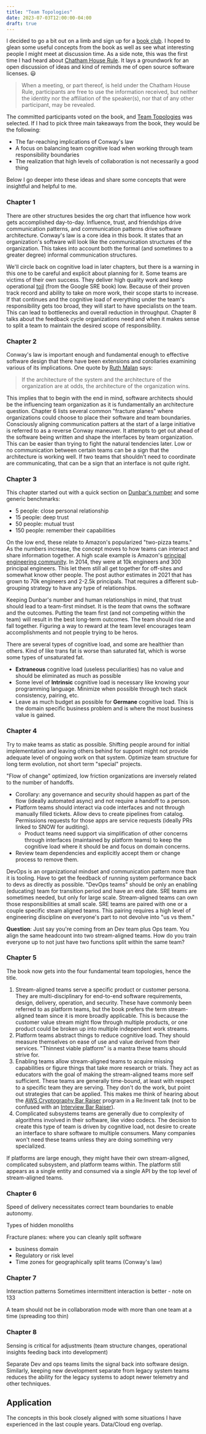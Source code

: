 ```yaml
---
title: "Team Topologies"
date: 2023-07-03T12:00:00-04:00
draft: true
---
```


I decided to go a bit out on a limb and sign up for a [book club](https://brianchambers.substack.com/p/chamber-of-tech-secrets-757). I hoped to glean some useful concepts from the book as well as see what interesting people I might meet at discussion time. As a side note, this was the first time I had heard about [Chatham House Rule](https://en.wikipedia.org/wiki/Chatham_House_Rule). It lays a groundwork for an open discussion of ideas and kind of reminds me of open source software licenses. 😃

> When a meeting, or part thereof, is held under the Chatham House Rule, participants are free to use the information received, but neither the identity nor the affiliation of the speaker(s), nor that of any other participant, may be revealed.

The committed participants voted on the book, and [Team Topologies](https://teamtopologies.com/) was selected. If I had to pick three main takeaways from the book, they would be the following:

- The far-reaching implications of Conway's law
- A focus on balancing team cognitive load when working through team responsibility boundaries
- The realization that high levels of collaboration is not necessarily a good thing

Below I go deeper into these ideas and share some concepts that were insightful and helpful to me.

### Chapter 1

There are other structures besides the org chart that influence how work gets accomplished day-to-day. Influence, trust, and friendships drive communication patterns, and communication patterns drive software architecture. Conway's law is a core idea in this book. It states that an organization's software will look like the communication structures of the organization. This takes into account both the formal (and sometimes to a greater degree) informal communication structures.

We'll circle back on cognitive load in later chapters, but there is a warning in this one to be careful and explicit about planning for it. Some teams are victims of their own success. They deliver high quality work and keep operational [toil](https://sre.google/sre-book/eliminating-toil/) (from the Google SRE book) low. Because of their proven track record and ability to take on more work, their scope starts to increase. If that continues and the cognitive load of everything under the team's responsibility gets too broad, they will start to have specialists on the team. This can lead to bottlenecks and overall reduction in throughput. Chapter 8 talks about the feedback cycle organizations need and when it makes sense to split a team to maintain the desired scope of responsibility.

### Chapter 2

Conway's law is important enough and fundamental enough to effective software design that there have been extensions and corollaries examining various of its implications. One quote by [Ruth Malan](https://ruthmalan.com/Journal/JournalCurrent.htm) says:

> If the architecture of the system and the architecture of the organization are at odds, the architecture of the organization wins.

This implies that to begin with the end in mind, software architects should be the influencing team organization as it is fundamentally an architecture question. Chapter 6 lists several common "fracture planes" where organizations could choose to place their software and team boundaries. Consciously aligning communication patters at the start of a large initiative is referred to as a reverse Conway maneuver. It attempts to get out ahead of the software being written and shape the interfaces by team organization. This can be easier than trying to fight the natural tendencies later. Low or no communication between certain teams can be a sign that the architecture is working well. If two teams that shouldn't need to coordinate are communicating, that can be a sign that an interface is not quite right.

### Chapter 3

This chapter started out with a quick section on [Dunbar's number](https://en.wikipedia.org/wiki/Dunbar%27s_number) and some generic benchmarks:

- 5 people: close personal relationship
- 15 people: deep trust
- 50 people: mutual trust
- 150 people: remember their capabilities

On the low end, these relate to Amazon's popularized "two-pizza teams." As the numbers increase, the concept moves to how teams can interact and share information together. A high scale example is Amazon's [principal engineering community](https://medium.com/geekculture/belonging-to-amazons-principal-engineering-community-aa8059152fbf). In 2014, they were at 10k engineers and 300 principal engineers. This let them still all get together for off-sites and somewhat know other people. The post author estimates in 2021 that has grown to 70k engineers and 2-2.5k principals. That requires a different sub-grouping strategy to have any type of relationships.

Keeping Dunbar's number and human relationships in mind, that trust should lead to a team-first mindset. It is the _team_ that owns the software and the outcomes. Putting the team first (and not competing within the team) will result in the best long-term outcomes. The team should rise and fall together. Figuring a way to reward at the team level encourages team accomplishments and not people trying to be heros.

There are several types of cognitive load, and some are healthier than others. Kind of like trans fat is worse than saturated fat, which is worse some types of unsaturated fat.

- **Extraneous** cognitive load (useless peculiarities) has no value and should be eliminated as much as possible
- Some level of **Intrinsic** cognitive load is necessary like knowing your programming language. Minimize when possible through tech stack consistency, pairing, etc.
- Leave as much budget as possible for **Germane** cognitive load. This is the domain specific business problem and is where the most business value is gained.

### Chapter 4

Try to make teams as static as possible. Shifting people around for initial implementation and leaving others behind for support might not provide adequate level of ongoing work on that system. Optimize team structure for long term evolution, not short term "special" projects.

"Flow of change" optimized, low friction organizations are inversely related to the number of handoffs.

- Corollary: any governance and security should happen as part of the flow (ideally automated async) and not require a handoff to a person.
- Platform teams should interact via code interfaces and not through manually filled tickets. Allow devs to create pipelines from catalog. Permissions requests for those apps are service requests (ideally PRs linked to SNOW for auditing).
  - Product teams need support via simplification of other concerns through interfaces (maintained by platform teams) to keep the cognitive load where it should be and focus on domain concerns.
- Review team dependencies and explicitly accept them or change process to remove them.

DevOps is an organizational mindset and communication pattern more than it is tooling. Have to get the feedback of running system performance back to devs as directly as possible. "DevOps teams" should be only an enabling (educating) team for transition period and have an end date. SRE teams are sometimes needed, but only for large scale. Stream-aligned teams can own those responsibilities at small scale. SRE teams are paired with one or a couple specific steam aligned teams. This pairing requires a high level of engineering discipline on everyone's part to not devolve into "us vs them."

**Question**: Just say you're coming from an Dev team plus Ops team. You align the same headcount into two stream-aligned teams. How do you train everyone up to not just have two functions split within the same team?

### Chapter 5

The book now gets into the four fundamental team topologies, hence the title.

1. Stream-aligned teams serve a specific product or customer persona. They are multi-disciplinary for end-to-end software requirements, design, delivery, operation, and security. These have commonly been referred to as platform teams, but the book prefers the term stream-aligned team since it is more broadly applicable. This is because the customer value stream might flow through multiple products, or one product could be broken up into multiple independent work streams.
2. Platform teams abstract things to reduce cognitive load. They should measure themselves on ease of use and value derived from their services. "Thinnest viable platform" is a mantra these teams should strive for.
3. Enabling teams allow stream-aligned teams to acquire missing capabilities or figure things that take more research or trials. They act as educators with the goal of making the stream-aligned teams more self sufficient. These teams are generally time-bound, at least with respect to a specific team they are serving. They don't do the work, but point out strategies that can be applied. This makes me think of hearing about the [AWS Cryptography Bar Raiser](https://aws.amazon.com/blogs/security/aws-security-profiles-matthew-campagna-sr-principal-security-engineer-cryptography/) program in a Re:Invent talk (not to be confused with an [Interview Bar Raiser](https://medium.com/geekculture/memoirs-of-an-amazon-bar-raiser-718e36241310)).
4. Complicated subsystems teams are generally due to complexity of algorithms involved in their software, like video codecs. The decision to create this type of team is driven by cognitive load, not desire to create an interface to share software to multiple consumers. Many companies won't need these teams unless they are doing something very specialized.

If platforms are large enough, they might have their own stream-aligned, complicated subsystem, and platform teams within. The platform still appears as a single entity and consumed via a single API by the top level of stream-aligned teams.

### Chapter 6

Speed of delivery necessitates correct team boundaries to enable autonomy.

Types of hidden monoliths

Fracture planes: where you can cleanly split software

- business domain
- Regulatory or risk level
- Time zones for geographically split teams (Conway's law)

### Chapter 7

Interaction patterns
Sometimes intermittent interaction is better - note on 133

A team should not be in collaboration mode with more than one team at a time (spreading too thin)

### Chapter 8

Sensing is critical for adjustments (team structure changes, operational insights feeding back into development)

Separate Dev and ops teams limits the signal back into software design. Similarly, keeping new development separate from legacy system teams reduces the ability for the legacy systems to adopt newer telemetry and other techniques.

## Application

The concepts in this book closely aligned with some situations I have experienced in the last couple years. Data/Cloud eng overlap.
